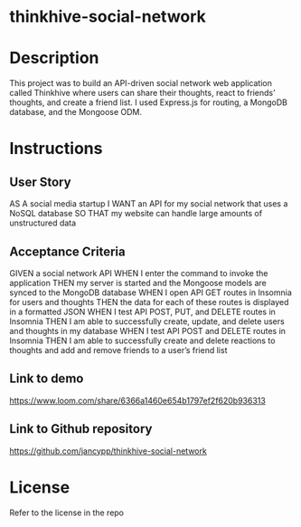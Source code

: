 # thinkhive-social-network

# Description
This project was to build an API-driven social network web application called Thinkhive where users can share their thoughts, react to friends’ thoughts, and create a friend list. I used Express.js for routing, a MongoDB database, and the Mongoose ODM.

# Instructions

## User Story
AS A social media startup
I WANT an API for my social network that uses a NoSQL database
SO THAT my website can handle large amounts of unstructured data

## Acceptance Criteria
GIVEN a social network API
WHEN I enter the command to invoke the application
THEN my server is started and the Mongoose models are synced to the MongoDB database
WHEN I open API GET routes in Insomnia for users and thoughts
THEN the data for each of these routes is displayed in a formatted JSON
WHEN I test API POST, PUT, and DELETE routes in Insomnia
THEN I am able to successfully create, update, and delete users and thoughts in my database
WHEN I test API POST and DELETE routes in Insomnia
THEN I am able to successfully create and delete reactions to thoughts and add and remove friends to a user’s friend list

## Link to demo
https://www.loom.com/share/6366a1460e654b1797ef2f620b936313

## Link to Github repository
https://github.com/jancypp/thinkhive-social-network

# License
Refer to the license in the repo